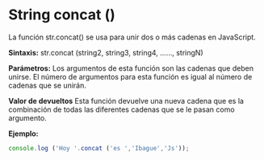 # String concat ()

La función str.concat() se usa para unir dos o más cadenas en JavaScript.

**Sintaxis:** str.concat (string2, string3, string4, ......, stringN)

**Parámetros:** Los argumentos de esta función son las cadenas que deben unirse. El número de argumentos para esta función es igual al número de cadenas que se unirán.

**Valor de devueltos** Esta función devuelve una nueva cadena que es la combinación de todas las diferentes cadenas que se le pasan como argumento.

**Ejemplo:**

```js
console.log ('Hoy '.concat ('es ','Ibague','Js'));
```